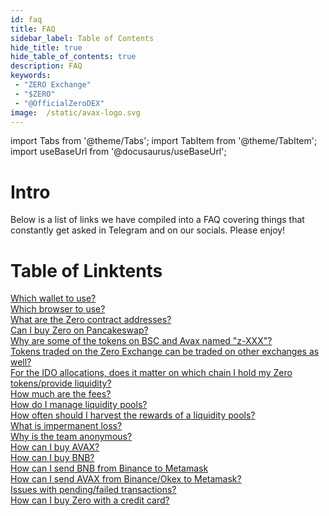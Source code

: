 ```yaml
---
id: faq
title: FAQ
sidebar_label: Table of Contents
hide_title: true
hide_table_of_contents: true
description: FAQ
keywords:
 - "ZERO Exchange"
 - "$ZERO"
 - "@OfficialZeroDEX"
image:  /static/avax-logo.svg
---
```


import Tabs from '@theme/Tabs';
import TabItem from '@theme/TabItem';
import useBaseUrl from '@docusaurus/useBaseUrl';

# Intro
Below is a list of links we have compiled into a FAQ covering things that constantly get asked in Telegram and on our socials. Please enjoy!

# Table of Linktents

<a href="/docs/faq/faq001/" alt="FAQ1">Which wallet to use?</a><br/>
<a href="/docs/faq/faq002/" alt="FAQ2">Which browser to use?</a><br/>
<a href="/docs/faq/faq003/" alt="FAQ3">What are the Zero contract addresses?</a><br/>
<a href="/docs/faq/faq004/" alt="FAQ4">Can I buy Zero on Pancakeswap?</a><br/>
<a href="/docs/faq/faq005/" alt="FAQ5">Why are some of the tokens on BSC and Avax named "z-XXX"?</a><br/>
<a href="/docs/faq/faq006/" alt="FAQ6">Tokens traded on the Zero Exchange can be traded on other exchanges as well?</a><br/>
<a href="/docs/faq/faq007/" alt="FAQ7">For the IDO allocations, does it matter on which chain I hold my Zero tokens/provide liquidity?</a><br/>
<a href="/docs/faq/faq008/" alt="FAQ8">How much are the fees?</a><br/>
<a href="/docs/faq/faq009/" alt="FAQ9">How do I manage liquidity pools?</a><br/>
<a href="/docs/faq/faq010/" alt="FAQ10">How often should I harvest the rewards of a liquidity pools?</a><br/>
<a href="/docs/faq/faq011/" alt="FAQ11">What is impermanent loss?</a><br/>
<a href="/docs/faq/faq012/" alt="FAQ12">Why is the team anonymous?</a><br/>
<a href="/docs/faq/faq013/" alt="FAQ13">How can I buy AVAX?</a><br/>
<a href="/docs/faq/faq014/" alt="FAQ14">How can I buy BNB?</a><br/>
<a href="/docs/faq/faq015/" alt="FAQ15">How can I send BNB from Binance to Metamask</a><br/>
<a href="/docs/faq/faq016/" alt="FAQ16">How can I send AVAX from Binance/Okex to Metamask?</a><br/>
<a href="/docs/faq/faq017/" alt="FAQ17">Issues with pending/failed transactions?</a><br/>
<a href="/docs/faq/faq018/" alt="FAQ18">How can I buy Zero with a credit card?</a><br/>

